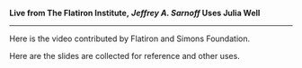 

**Live from The Flatiron Institute,**
**_Jeffrey A. Sarnoff_ Uses Julia Well**

-----

Here is the video contributed by Flatiron and Simons Foundation.

Here are the slides are collected for reference and other uses.

